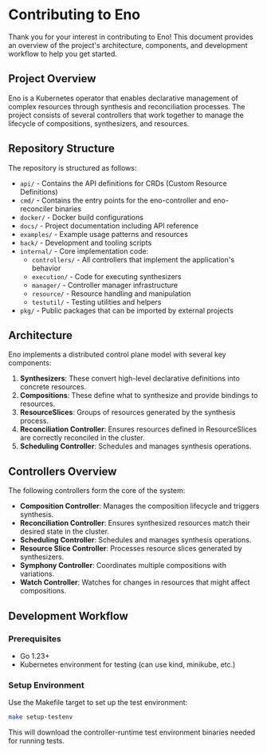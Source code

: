 # Contributing to Eno

Thank you for your interest in contributing to Eno! This document provides an overview of the project's architecture, components, and development workflow to help you get started.

## Project Overview

Eno is a Kubernetes operator that enables declarative management of complex resources through synthesis and reconciliation processes. The project consists of several controllers that work together to manage the lifecycle of compositions, synthesizers, and resources.

## Repository Structure

The repository is structured as follows:

- `api/` - Contains the API definitions for CRDs (Custom Resource Definitions)
- `cmd/` - Contains the entry points for the eno-controller and eno-reconciler binaries
- `docker/` - Docker build configurations
- `docs/` - Project documentation including API reference
- `examples/` - Example usage patterns and resources
- `hack/` - Development and tooling scripts
- `internal/` - Core implementation code:
  - `controllers/` - All controllers that implement the application's behavior
  - `execution/` - Code for executing synthesizers
  - `manager/` - Controller manager infrastructure
  - `resource/` - Resource handling and manipulation
  - `testutil/` - Testing utilities and helpers
- `pkg/` - Public packages that can be imported by external projects

## Architecture

Eno implements a distributed control plane model with several key components:

1. **Synthesizers**: These convert high-level declarative definitions into concrete resources.
2. **Compositions**: These define what to synthesize and provide bindings to resources.
3. **ResourceSlices**: Groups of resources generated by the synthesis process.
4. **Reconciliation Controller**: Ensures resources defined in ResourceSlices are correctly reconciled in the cluster.
5. **Scheduling Controller**: Schedules and manages synthesis operations.

## Controllers Overview

The following controllers form the core of the system:

- **Composition Controller**: Manages the composition lifecycle and triggers synthesis.
- **Reconciliation Controller**: Ensures synthesized resources match their desired state in the cluster.
- **Scheduling Controller**: Schedules and manages synthesis operations.
- **Resource Slice Controller**: Processes resource slices generated by synthesizers.
- **Symphony Controller**: Coordinates multiple compositions with variations.
- **Watch Controller**: Watches for changes in resources that might affect compositions.

## Development Workflow

### Prerequisites

- Go 1.23+
- Kubernetes environment for testing (can use kind, minikube, etc.)

### Setup Environment

Use the Makefile target to set up the test environment:

```bash
make setup-testenv
```

This will download the controller-runtime test environment binaries needed for running tests.

